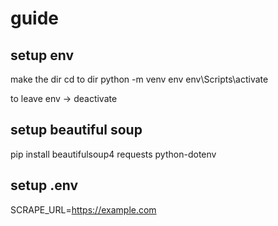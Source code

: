 # guide

## setup env

make the dir
cd to dir
python -m venv env
env\Scripts\activate

to leave env -> deactivate

## setup beautiful soup

pip install beautifulsoup4 requests python-dotenv

## setup .env

SCRAPE_URL=https://example.com



